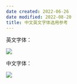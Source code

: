 ```yaml
---
date created: 2022-06-26
date modified: 2022-08-20
title: 中文英文字体选用参考
---
```


英文字体：

![](https://img2.oldwinter.top/202206262207287.png)

中文字体：

![](https://img2.oldwinter.top/202206262207845.png)
